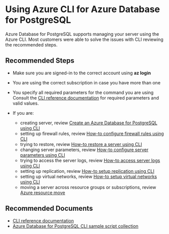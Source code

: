 <properties
    pageTitle="Design, Development, and APIs for PostgreSQL - CLI"
    description="Design, Development, and APIs for PostgreSQL - CLI"
    service="microsoft.dbforpostgresql"
    resource="servers"
    authors="jan-eng"
    ms.author="janeng"
    displayOrder="350"
    selfHelpType="generic"
    supportTopicIds="32639969"
    resourceTags="servers, databases"
    productPesIds="16222"
    cloudEnvironments="public"
    articleId="ccbe95b1-927f-4e7b-a108-d15114886d8f"
/>

# Using Azure CLI for Azure Database for PostgreSQL

Azure Database for PostgreSQL supports managing your server using the Azure CLI. Most customers were able to solve the issues with CLI reviewing the recommended steps.

## **Recommended Steps**

* Make sure you are signed-in to the correct account using **az login**
* You are using the correct subscription in case you have more than one
* You specify all required parameters for the command you are using Consult the [CLI reference documentation](https://docs.microsoft.com/cli/azure/postgres?view=azure-cli-latest) for required parameters and valid values.
* If you are:

  * creating server, review [Create an Azure Database for PostgreSQL using CLI](https://docs.microsoft.com/azure/postgresql/quickstart-create-server-database-azure-cli)
  * setting up firewall rules, review [How-to configure firewall rules using CLI](https://docs.microsoft.com/azure/postgresql/howto-manage-firewall-using-cli)
  * trying to restore, review [How-to restore a server using CLI](https://docs.microsoft.com/azure/postgresql/howto-restore-server-cli)
  * changing server parameters, review [How-to configure server parameters using CLI](https://docs.microsoft.com/azure/postgresql/howto-configure-server-parameters-using-cli)
  * trying to access the server logs, review [How-to access server logs using CLI](https://docs.microsoft.com/azure/postgresql/howto-configure-server-logs-using-cli)
  * setting up replication, review [How-to setup replication using CLI](https://docs.microsoft.com/azure/postgresql/howto-read-replicas-cli)
  * setting up virtual networks, review [How-to setup virtual networks using CLI](https://docs.microsoft.com/azure/postgresql/howto-manage-vnet-using-cli)
  * moving a server across resource groups or subscriptions, review [Azure resource move](https://docs.microsoft.com/azure/azure-resource-manager/resource-group-move-resources)

## **Recommended Documents**

* [CLI reference documentation](https://docs.microsoft.com/cli/azure/postgres?view=azure-cli-latest)<br>
* [Azure Database for PostgreSQL CLI sample script collection](https://docs.microsoft.com/azure/postgresql/sample-scripts-azure-cli)

